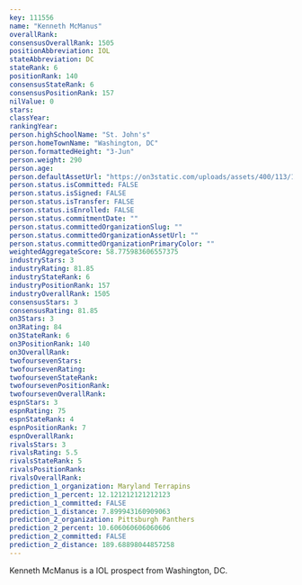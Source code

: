 ```yaml
---
key: 111556
name: "Kenneth McManus"
overallRank: 
consensusOverallRank: 1505
positionAbbreviation: IOL
stateAbbreviation: DC
stateRank: 6
positionRank: 140
consensusStateRank: 6
consensusPositionRank: 157
nilValue: 0
stars: 
classYear: 
rankingYear: 
person.highSchoolName: "St. John's"
person.homeTownName: "Washington, DC"
person.formattedHeight: "3-Jun"
person.weight: 290
person.age: 
person.defaultAssetUrl: "https://on3static.com/uploads/assets/400/113/113400.jpg"
person.status.isCommitted: FALSE
person.status.isSigned: FALSE
person.status.isTransfer: FALSE
person.status.isEnrolled: FALSE
person.status.commitmentDate: ""
person.status.committedOrganizationSlug: ""
person.status.committedOrganizationAssetUrl: ""
person.status.committedOrganizationPrimaryColor: ""
weightedAggregateScore: 58.775983606557375
industryStars: 3
industryRating: 81.85
industryStateRank: 6
industryPositionRank: 157
industryOverallRank: 1505
consensusStars: 3
consensusRating: 81.85
on3Stars: 3
on3Rating: 84
on3StateRank: 6
on3PositionRank: 140
on3OverallRank: 
twofoursevenStars: 
twofoursevenRating: 
twofoursevenStateRank: 
twofoursevenPositionRank: 
twofoursevenOverallRank: 
espnStars: 3
espnRating: 75
espnStateRank: 4
espnPositionRank: 7
espnOverallRank: 
rivalsStars: 3
rivalsRating: 5.5
rivalsStateRank: 5
rivalsPositionRank: 
rivalsOverallRank: 
prediction_1_organization: Maryland Terrapins
prediction_1_percent: 12.121212121212123
prediction_1_committed: FALSE
prediction_1_distance: 7.899943160909063
prediction_2_organization: Pittsburgh Panthers
prediction_2_percent: 10.606060606060606
prediction_2_committed: FALSE
prediction_2_distance: 189.68898044857258
---
```

Kenneth McManus is a IOL prospect from Washington, DC.